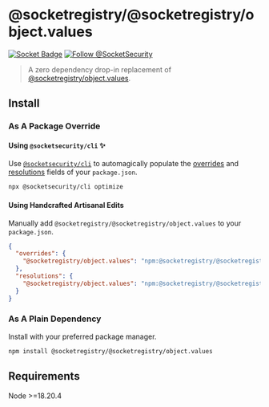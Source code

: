 # @socketregistry/@socketregistry/object.values

[![Socket Badge](https://socket.dev/api/badge/npm/package/@socketregistry/@socketregistry/object.values)](https://socket.dev/npm/package/@socketregistry/@socketregistry/object.values)
[![Follow @SocketSecurity](https://img.shields.io/twitter/follow/SocketSecurity?style=social)](https://twitter.com/SocketSecurity)

> A zero dependency drop-in replacement of
> [@socketregistry/object.values](https://www.npmjs.com/package/@socketregistry/object.values).

## Install

### As A Package Override

#### Using `@socketsecurity/cli` :sparkles:

Use [`@socketsecurity/cli`](https://www.npmjs.com/package/@socketsecurity/cli)
to automagically populate the
[overrides](https://docs.npmjs.com/cli/v9/configuring-npm/package-json#overrides)
and [resolutions](https://yarnpkg.com/configuration/manifest#resolutions) fields
of your `package.json`.

```sh
npx @socketsecurity/cli optimize
```

#### Using Handcrafted Artisanal Edits

Manually add `@socketregistry/@socketregistry/object.values` to your
`package.json`.

```json
{
  "overrides": {
    "@socketregistry/object.values": "npm:@socketregistry/@socketregistry/object.values@^1"
  },
  "resolutions": {
    "@socketregistry/object.values": "npm:@socketregistry/@socketregistry/object.values@^1"
  }
}
```

### As A Plain Dependency

Install with your preferred package manager.

```sh
npm install @socketregistry/@socketregistry/object.values
```

## Requirements

Node &gt;=18.20.4
